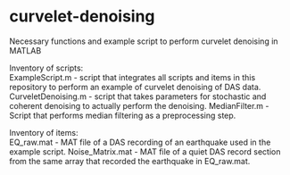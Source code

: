 # curvelet-denoising
Necessary functions and example script to perform curvelet denoising in MATLAB

Inventory of scripts:  
ExampleScript.m - script that integrates all scripts and items in this repository to perform an example of curvelet denoising of DAS data. 
CurveletDenoising.m - script that takes parameters for stochastic and coherent denoising to actually perform the denoising. 
MedianFilter.m - Script that performs median filtering as a preprocessing step. 

Inventory of items:  
EQ_raw.mat - MAT file of a DAS recording of an earthquake used in the example script. 
Noise_Matrix.mat - MAT file of a quiet DAS record section from the same array that recorded the earthquake in EQ_raw.mat. 
